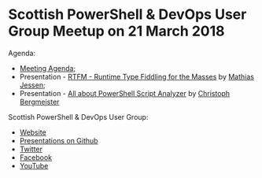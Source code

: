 # Scottish PowerShell & DevOps User Group Meetup on 21 March 2018

Agenda:

* [Meeting Agenda](https://github.com/psdevopsug/usergroup/blob/master/2018/03-March/MeetingAgenda.pptx);
* Presentation - [RTFM - Runtime Type Fiddling for the Masses](https://github.com/SQLDBAWithABeard/Presentations/tree/master/SouthCoast%20-%20Green%20is%20Good%20Red%20is%20Bad) by [Mathias Jessen](https://blog.iisreset.me);
* Presentation - [All about PowerShell Script Analyzer](https://github.com/psdevopsug/usergroup/blog/master/2018/03-March/Presentation-All_About_PowerShell_ScriptAnalyzer_by_Christoph_Bergmeister/PSScriptAnalyzer_by_Christoph_Bergmeister.pdf) by [Christoph Bergmeister](https://bracketsandbraces.blogspot.co.uk/)

Scottish PowerShell & DevOps User Group:

* [Website](https://psdevopsug.scot)
* [Presentations on Github](https://git.psdevopsug.scot)
* [Twitter](https://twitter.com/scotpsug)
* [Facebook](https://facebook.psdevopsug.scot)
* [YouTube](https://video.psdevopsug.scot)